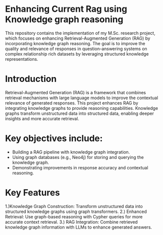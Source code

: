 # Enhancing Current Rag using Knowledge graph reasoning
This repository contains the implementation of my M.Sc. research project, which focuses on enhancing Retrieval-Augmented Generation (RAG) by incorporating knowledge graph reasoning. The goal is to improve the quality and relevance of responses in question-answering systems on complex relationship rich datasets by leveraging structured knowledge representations.


# Introduction
Retrieval-Augmented Generation (RAG) is a framework that combines retrieval mechanisms with large language models to improve the contextual relevance of generated responses. This project enhances RAG by integrating knowledge graphs to provide reasoning capabilities. Knowledge graphs transform unstructured data into structured data, enabling deeper insights and more accurate retrieval.

# Key objectives include:
* Building a RAG pipeline with knowledge graph integration.
* Using graph databases (e.g., Neo4j) for storing and querying the knowledge graph.
* Demonstrating improvements in response accuracy and contextual reasoning.

# Key Features
1.)Knowledge Graph Construction: Transform unstructured data into structured knowledge graphs using graph transformers.
2.) Enhanced Retrieval: Use graph-based reasoning with Cypher queries for more accurate context retrieval.
3.) RAG Integration: Combine retrieved knowledge graph information with LLMs to enhance generated answers.

